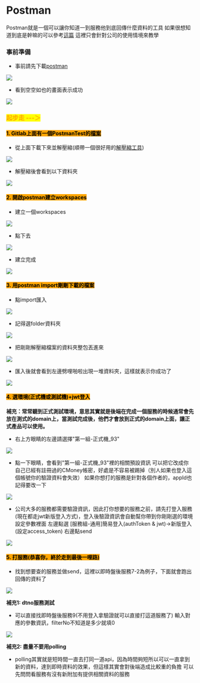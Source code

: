 # Postman

Postman就是一個可以讓你知道一到服務他到底回傳什麼資料的工具 如果很想知道到底是幹嘛的可以參考[這篇](https://www.wrpypl.com/postman.html) 這裡只會針對公司的使用情境來教學

### 事前準備

* 事前請先下載[postman](https://www.postman.com/downloads/)

![](https://i.imgur.com/9WM7McZ.png)

* 看到空空如也的畫面表示成功

![](https://i.imgur.com/nPATeyM.png)

### <mark style="color:orange;">起步走  ---＞</mark>

#### <mark style="background-color:orange;">1. Gitlab上面有一個PostmanTest的</mark>[<mark style="background-color:orange;">檔案</mark>](http://192.168.10.147/CG\_Tool/PostmanTest)<mark style="background-color:orange;"></mark>

* 從上面下載下來並解壓縮(順帶一個很好用的[解壓縮工具](https://www.developershome.com/7-zip/))

![](https://i.imgur.com/6GcOgdk.png)

* 解壓縮後會看到以下資料夾

![](https://i.imgur.com/m3eTpfn.png)

#### <mark style="background-color:orange;">2. 開啟postman建立workspaces</mark>

* 建立一個workspaces&#x20;

![](https://i.imgur.com/9yx3e5w.png)

* 點下去

![](https://i.imgur.com/VtEoG8m.png)

* 建立完成

![](https://i.imgur.com/79yR9Uy.png)

#### <mark style="background-color:orange;">3. 用postman import剛剛下載的檔案</mark>

* 點import匯入

![](https://i.imgur.com/l9EJaI9.png)

* 記得選folder資料夾

![](https://i.imgur.com/dtBBbqL.png)

* 把剛剛解壓縮檔案的資料夾整包丟進來

![](https://i.imgur.com/kGS411r.png)

* 匯入後就會看到左邊劈哩啪啦出現一堆資料夾，這樣就表示你成功了&#x20;

![](https://i.imgur.com/qeDpStS.png)

#### <mark style="background-color:orange;">4. 選環境(正式機或測試機)+jwt登入</mark>

**補充：常常聽到正式測試環境，意思其實就是後端在完成一個服務的時候通常會先放在測式的domain上，當測試完成後，他們才會放到正式的domain上面，讓正式產品可以使用。**

* 右上方眼睛的左邊請選擇"第一組-正式機\_93"

![](https://i.imgur.com/53xHCCo.png)

* 點一下眼睛，會看到"第一組-正式機\_93"裡的相關預設資訊 可以把它改成你自己已經有註冊過的CMoney帳密，好處是不容易被踢掉（別人如果也登入這個帳號你的驗證資料會失效） 如果你想打的服務是針對各個作者的，appId也記得要改一下

![](https://i.imgur.com/1jCzkrW.png)

* 公司大多的服務都需要驗證資訊，因此打你想要的服務之前，請先打登入服務(現在都走jwt新版登入方式)，登入後驗證資訊會自動幫你帶到你剛剛選的環境設定參數裡面 左邊點選 \[服務組-通用]簡易登入(authToken & jwt)->新版登入(設定access\_token) 右邊點send&#x20;

![](https://i.imgur.com/oYsUw3V.png)

#### <mark style="background-color:orange;">5. 打服務(恭喜你，終於走到最後一哩路)</mark>

* 找到想要查的服務並做send，這裡以即時盤後服務7-2為例子，下面就會跑出回傳的資料了&#x20;

![](https://i.imgur.com/Lw5TTxL.png)

**補充1: dtno服務測試**

*   可以直接找即時盤後服務9(不用登入拿驗證就可以直接打這道服務了) 輸入對應的參數資訊，filterNo不知道是多少就填0



![](https://i.imgur.com/h9F4SZc.png)

**補充2: 盡量不要用polling**

* polling其實就是短時間一直去打同一道api，因為時間夠短所以可以一直拿到新的資料，達到即時資料的效果，但這樣其實會對後端造成比較重的負擔 可以先問問看服務有沒有新附加有提供相關資料的服務

